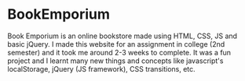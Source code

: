 # BookEmporium
Book Emporium is an online bookstore made using HTML, CSS, JS and basic jQuery.
I made this website for an assignment in college (2nd semester) and it took me around 2-3 weeks to complete.
It was a fun project and I learnt many new things and concepts like javascript's localStorage, jQuery (JS framework), CSS transitions, etc.
